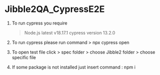 # Jibble2QA_CypressE2E

1. To run cypress you require

   > Node.js latest v18.17.1
   > cypress version 13.2.0

2. To run cypress please run command > npx cypress open
3. To open test file click > spec folder > choose Jibble2 folder > choose specific file

4. If some package is not installed just insert command : npm i
